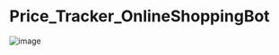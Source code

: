 # Price_Tracker_OnlineShoppingBot
![image](https://user-images.githubusercontent.com/80039790/148679119-4ae6014c-710a-434b-a29a-f6382bf655b8.png)
